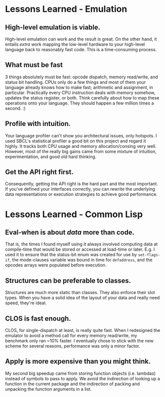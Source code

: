 # Lessons Learned - Emulation

## High-level emulation is viable.

High-level emulation *can* work and the result is great. On the other hand, it entails _extra_ work mapping the low-level hardware to your high-level language back to reasonably fast code. This is a time-consuming process.

## What must be fast

3 things absolutely must be fast: opcode dispatch, memory read/write, and status bit handling. CPUs only do a few things and most of them your language already knows how to make fast; arithmetic and assignment, in particular. Practically every CPU instruction deals with memory somehow, updates the status register, or both. Think carefully about how to map these operations onto your language. They should happen a few million times a second. :)

## Profile with intuition.

Your language profiler can't show you architectural issues, only hotspots. I used SBCL's statistical profiler a good bit on this project and regard it highly. It tracks both CPU usage and memory allocation/consing very well. However, most of the really big gains came from some mixture of intuition, experimentation, and good old hard thinking.

## Get the API right first.

Consequently, getting the API right is the hard part and the most important. If you've defined your interfaces correctly, you can rewrite the underlying data representations or execution strategies to achieve good performance.

# Lessons Learned - Common Lisp

## Eval-when is about *data* more than code.

That is, the times I found myself using it always involved computing data at compile-time that would be stored or accessed at load-time or later. E.g. I used it to ensure that the status-bit enum was created for use by `set-flags-if`, the mode-clauses variable was bound in time for `defaddress`, and the opcodes arrays were populated before execution.

## Structures can be preferable to classes.

Structures are much more static than classes. They also enforce their slot types. When you have a solid idea of the layout of your data and really need speed, they're ideal.

## CLOS is fast enough.

CLOS, for single-dispatch at least, is really quite fast. When I redesigned the emulator to avoid a method call for every memory read/write, my benchmark only ran ~10% faster. I eventually chose to stick with the new scheme for several reasons, performance was only a minor factor.

## Apply is more expensive than you might think.

My second big speedup came from storing function objects (i.e. lambdas) instead of symbols to pass to apply. We avoid the indirection of looking up a function in the current package and the indirection of packing and unpacking the function arguments in a list.
